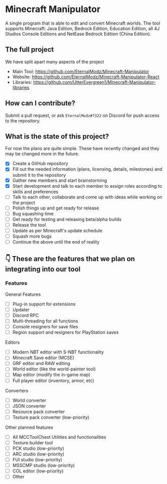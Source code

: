 # Minecraft Manipulator
A single program that is able to edit and convert Minecraft worlds. The tool supports Minecraft: Java Edition, Bedrock Edition, Education Edition, all 4J Studios Console Editions and NetEase Bedrock Edition (China Edition).

## The full project
We have split apart many aspects of the project
- Main Tool: https://github.com/EternalModz/Minecraft-Manipulator
- Website: https://github.com/EternalModz/Minecraft-Manipulator-React
- Libraries: https://github.com/UtterEvergreen1/Minecraft-Manipulator-libraries

## How can I contribute?
Submit a pull request, or ask `EternalModz#7322` on Discord for push access to the repository.

## What is the state of this project?
For now the plans are quite simple. These have recently changed and they may be changed more in the future.

- [X] Create a GitHub repository 
- [X] Fill out the needed information (plans, licensing, details, milestones) and submit it to the repository 
- [X] Gather new members and start brainstorming
- [X] Start development and talk to each member to assign roles according to skills and preferences
- [ ] Talk to each other, collaborate and come up with ideas while working on the project
- [ ] Polish things up and get ready for release
- [ ] Bug squashing time
- [ ] Get ready for testing and releasing beta/alpha builds
- [ ] Release the tool
- [ ] Update as per Minecraft's update schedule
- [ ] Squash more bugs
- [ ] Continue the above until the end of reality

## 👇 These are the features that we plan on integrating into our tool

### Features
General Features
- [ ] Plug-in support for extensions
- [ ] Updater
- [ ] Discord RPC
- [ ] Multi-threading for all functions
- [ ] Console resigners for save files
- [ ] Region support and resigners for PlayStation saves

Editors
- [ ] Modern NBT editor with S-NBT functionality
- [ ] Minecraft Save editor (MCSE)
- [ ] GRF editor and RAW editing
- [ ] World editor (like the world-painter tool)
- [ ] Map editor (modify the in-game map)
- [ ] Full player editor (inventory, armor, etc)

Converters
- [ ] World converter
- [ ] JSON converter
- [ ] Resource pack converter
- [ ] Texture pack converter (low-priority)

Other planned features
- [ ] All MCCToolChest Utilities and functionalities
- [ ] Texture builder tool
- [ ] PCK studio (low-priority)
- [ ] ARC studio (low-priority)
- [ ] FUI studio (low-priority)
- [ ] MSSCMP studio (low-priority)
- [ ] COL editor (low-priority)
- [ ] Other
